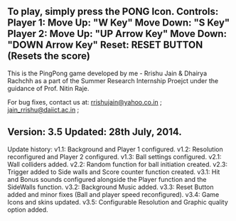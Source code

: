 To play, simply press the PONG Icon.
Controls:
Player 1: Move Up:   "W Key"
	  Move Down: "S Key"	
Player 2: Move Up:   "UP Arrow Key"
	  Move Down: "DOWN Arrow Key"
Reset: RESET BUTTON (Resets the score)
-------------------------------------------------------------------------------------

This is the PingPong game developed by me - Rrishu Jain & Dhairya Rachchh as a part of the Summer Research Internship Proejct under the guidance of Prof. Nitin Raje.

For bug fixes, contact us at:
rrishujain@yahoo.co.in ; jain_rrishu@daiict.ac.in ;

Version: 3.5
Updated: 28th July, 2014.
-------------------------------------------------------------------------------------
Update history:
v1.1: Background and Player 1 configured.
v1.2: Resolution reconfigured and Player 2 configured.
v1.3: Ball settings configured.
v2.1: Wall colliders added.
v2.2: Random function for ball initiation created.
v2.3: Trigger added to Side walls and Score counter function created.
v3.1: Hit and Bonus sounds configured alongside the Player function and the SideWalls function.
v3.2: Background Music added.
v3.3: Reset Button added and minor fixes (Ball and player speed reconfigured).
v3.4: Game Icons and skins updated.
v3.5: Configurable Resolution and Graphic quality option added.
